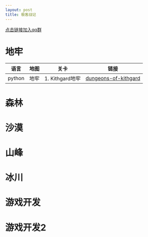 ```yaml
---
layout: post
title: 极客战记
---
```

[点击链接加入qq群][网址1]

# 地牢









语言 | 地图 | 关卡 | 链接
---|---|---|---
python | 地牢 | 1. Kithgard地牢 | [dungeons-of-kithgard](/极客战记/dungeons-of-kithgard.html)

# 森林
# 沙漠
# 山峰
# 冰川
# 游戏开发
# 游戏开发2


[网址1]:https://jq.qq.com/?_wv=1027&k=515sEh8